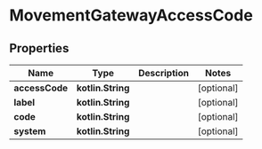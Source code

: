 
# MovementGatewayAccessCode

## Properties
Name | Type | Description | Notes
------------ | ------------- | ------------- | -------------
**accessCode** | **kotlin.String** |  |  [optional]
**label** | **kotlin.String** |  |  [optional]
**code** | **kotlin.String** |  |  [optional]
**system** | **kotlin.String** |  |  [optional]




